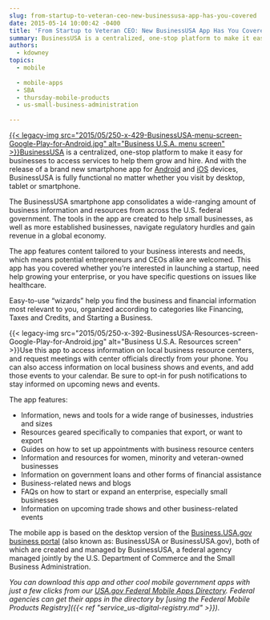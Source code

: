 ```yaml
---
slug: from-startup-to-veteran-ceo-new-businessusa-app-has-you-covered
date: 2015-05-14 10:00:42 -0400
title: 'From Startup to Veteran CEO: New BusinessUSA App Has You Covered'
summary: BusinessUSA is a centralized, one-stop platform to make it easy for businesses to access services to help them grow and hire. And with the release of a brand new smartphone app for Android and iOS devices, BusinessUSA is fully functional no matter whether you visit by desktop, tablet
authors:
  - kdowney
topics:
  - mobile
  
  - mobile-apps
  - SBA
  - thursday-mobile-products
  - us-small-business-administration
 
---
```


[{{< legacy-img src="2015/05/250-x-429-BusinessUSA-menu-screen-Google-Play-for-Android.jpg" alt="Business U.S.A. menu screen" >}}BusinessUSA](http://business.usa.gov) is a centralized, one-stop platform to make it easy for businesses to access services to help them grow and hire. And with the release of a brand new smartphone app for [Android](https://play.google.com/store/apps/details?id=com.BusinessUSA.BusinessUSA) and [iOS](https://itunes.apple.com/us/app/businessusa/id905514958?mt=8) devices, BusinessUSA is fully functional no matter whether you visit by desktop, tablet or smartphone.

The BusinessUSA smartphone app consolidates a wide-ranging amount of business information and resources from across the U.S. federal government. The tools in the app are created to help small businesses, as well as more established businesses, navigate regulatory hurdles and gain revenue in a global economy.

The app features content tailored to your business interests and needs, which means potential entrepreneurs and CEOs alike are welcomed. This app has you covered whether you’re interested in launching a startup, need help growing your enterprise, or you have specific questions on issues like healthcare.

Easy-to-use &#8220;wizards” help you find the business and financial information most relevant to you, organized according to categories like Financing, Taxes and Credits, and Starting a Business.

{{< legacy-img src="2015/05/250-x-392-BusinessUSA-Resources-screen-Google-Play-for-Android.jpg" alt="Business U.S.A. Resources screen" >}}Use this app to access information on local business resource centers, and request meetings with center officials directly from your phone. You can also access information on local business shows and events, and add those events to your calendar. Be sure to opt-in for push notifications to stay informed on upcoming news and events.

The app features:

  * Information, news and tools for a wide range of businesses, industries and sizes
  * Resources geared specifically to companies that export, or want to export
  * Guides on how to set up appointments with business resource centers
  * Information and resources for women, minority and veteran-owned businesses
  * Information on government loans and other forms of financial assistance
  * Business-related news and blogs
  * FAQs on how to start or expand an enterprise, especially small businesses
  * Information on upcoming trade shows and other business-related events

The mobile app is based on the desktop version of the [Business.USA.gov business portal](http://business.usa.gov/) (also known as: BusinessUSA or BusinessUSA.gov), both of which are created and managed by BusinessUSA, a federal agency managed jointly by the U.S. Department of Commerce and the Small Business Administration.

_You can download this app and other cool mobile government apps with just a few clicks from our [USA.gov Federal Mobile Apps Directory](http://www.usa.gov/mobileapps.shtml). Federal agencies can get their apps in the directory by [using the Federal Mobile Products Registry]({{< ref "service_us-digital-registry.md" >}})._